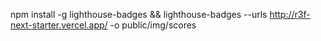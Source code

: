 npm install -g lighthouse-badges && lighthouse-badges --urls <http://r3f-next-starter.vercel.app/> -o public/img/scores
